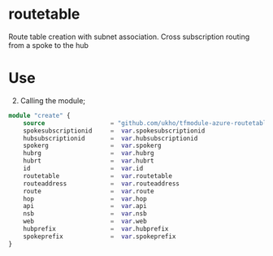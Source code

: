 # routetable
Route table creation with subnet association. Cross subscription routing from a spoke to the hub

# Use

2. Calling the module;

```terraform
module "create" {
    source                  = "github.com/ukho/tfmodule-azure-routetable-hub-spoke"
    spokesubscriptionid     =  var.spokesubscriptionid
    hubsubscriptionid       =  var.hubsubscriptionid
    spokerg                 =  var.spokerg
    hubrg                   =  var.hubrg
    hubrt                   =  var.hubrt
    id                      =  var.id
    routetable              =  var.routetable
    routeaddress            =  var.routeaddress
    route                   =  var.route
    hop                     =  var.hop
    api                     =  var.api
    nsb                     =  var.nsb
    web                     =  var.web
    hubprefix               =  var.hubprefix
    spokeprefix             =  var.spokeprefix 
}
```
